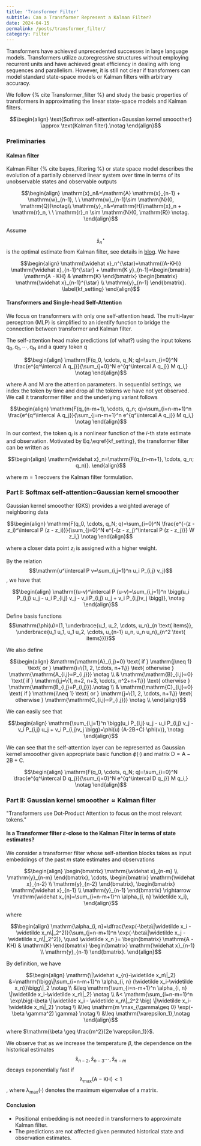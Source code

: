 ```yaml
---
title: 'Transformer Filter'
subtitle: Can a Transformer Represent a Kalman Filter?
date: 2024-04-15
permalink: /posts/transformer_filter/
category: Filter
---
```


Transformers have achieved unprecedented successes in large language models. Transformers utilize autoregressive structures without employing recurrent units and have achieved great efficiency in dealing with long sequences and parallelism. However, it is still not clear if transformers can model standard state-space models or Kalman filters with arbitrary accuracy.

We follow {% cite Transformer_filter %} and study the basic properties of transformers in approximating the linear state-space models and Kalman filters.

$$\begin{align}
\text{Softmax self-attention=Gaussian kernel smooother} \approx \text{Kalman filter}.\notag
\end{align}$$

### Preliminaries


#### Kalman filter 

Kalman Filter {% cite bayes_filtering %} or state space model describes the evolution of a partially observed linear system over time in terms of its unobservable states and observable outputs

$$\begin{align}
\mathrm{x}_n&=\mathrm{A} \mathrm{x}_{n-1} + \mathrm{w}_{n-1}, \ \ \mathrm{w}_{n-1}\sim \mathrm{N}(0, \mathrm{Q})\notag\\
\mathrm{y}_n&=\mathrm{H}\mathrm{x}_n + \mathrm{r}_n, \ \ \mathrm{r}_n \sim \mathrm{N}(0, \mathrm{R}) \notag.
\end{align}$$


Assume $$\mathrm{\widehat x}_n^{\star}$$ is the optimal estimate from Kalman filter, see details in  [blog](https://www.weideng.org/posts/ensemble_kalman_filter/). We have 

$$\begin{align}
    \mathrm{\widehat x}_n^{\star}=\mathrm{(A-KH)} \mathrm{\widehat x}_{n-1}^{\star} + \mathrm{K y}_{n-1}=\begin{bmatrix}  \mathrm{A - KH} &  \mathrm{K} \end{bmatrix}  \begin{bmatrix} \mathrm{\widehat x}_{n-1}^{\star} \\ \mathrm{y}_{n-1} \end{bmatrix}. \label{kf_setting}
\end{align}$$

#### Transformers and Single-head Self-Attention


We focus on transformers with only one self-attention head. The multi-layer perceptron (MLP) is simplified to an identify function to bridge the connection between transformer and Kalman filter. 

The self-attention head make predictions (of what?) using the input tokens $\mathrm{q_0, q_1, \cdots, q_N}$ and a query token $\mathrm{q}$ 

$$\begin{align}
\mathrm{F(q_0, \cdots, q_N; q)=\sum_{i=0}^N \frac{e^{q^\intercal A q_j}}{\sum_{j=0}^N e^{q^\intercal A q_j}} M q_i,} \notag
\end{align}$$

where $\mathrm{A}$ and $\mathrm{M}$ are the attention parameters. In sequential settings, we index the token by time and drop all the tokens we have not yet observed. We call it transformer filter and the underlying variant follows

$$\begin{align}
\mathrm{F(q_{n-m+1}, \cdots, q_n; q)=\sum_{i=n-m+1}^n \frac{e^{q^\intercal A q_j}}{\sum_{j=n-m+1}^n e^{q^\intercal A q_j}} M q_i,} \notag
\end{align}$$

In our context, the token $\mathrm{q}_i$ is a nonlinear function of the $i$-th state estimate and observation. Motivated by Eq.\eqref{kf_setting}, the transformer filter can be written as

$$\begin{align}
    \mathrm{\widehat x}_n=\mathrm{F(q_{n-m+1}, \cdots, q_n; q_n)}. 
\end{align}$$

where $\mathrm{m=1}$ recovers the Kalman filter formulation. 



### Part I: $\text{Softmax self-attention=Gaussian kernel smooother}$

Gaussian kernel smooother (GKS) provides a weighted average of neighboring data

$$\begin{align}
\mathrm{F(q_0, \cdots, q_N; q)=\sum_{i=0}^N \frac{e^{-(z - z_i)^\intercal P (z - z_i)}}{\sum_{j=0}^N e^{-(z - z_j)^\intercal P (z - z_j)}} W z_i,} \notag
\end{align}$$

where a closer data point $z_i$ is assigned with a higher weight. 

By the relation $$\mathrm{u^\intercal P v=\sum_{i,j=1}^n  u_i P_{i,j} v_j}$$, we have that

$$\begin{align}
\mathrm{(u-v)^\intercal P (u-v)=\sum_{i,j=1}^n \bigg(u_i P_{i,j} u_j - u_i P_{i,j} v_j -  v_i P_{i,j} u_j + v_i P_{i,j}v_j \bigg)}, \notag
\end{align}$$

Define basis functions $$\mathrm{\phi(u)=(1, \underbrace{u_1, u_2, \cdots, u_n}_{n \text{ items}}, \underbrace{u_1 u_1, u_1 u_2, \cdots, u_{n-1} u_n, u_n u_n}_{n^2 \text{ items}})}$$

We also define 

$$\begin{align}
&\mathrm{\mathrm{A}_{i,j}=0} \text{ if } \mathrm{j\neq 1} \text{ or } \mathrm{i=\{1, 2, \cdots, n+1\}} \text{ otherwise } \mathrm{\mathrm{A_{i,j}=P_{i,j}}} \notag \\
& \mathrm{\mathrm{B}_{i,j}=0} \text{ if } \mathrm{i,j=\{1, n+2, n+3, \cdots, n^2+n+1\}} \text{ otherwise } \mathrm{\mathrm{B_{i,j}=P_{i,j}}}.\notag \\
& \mathrm{\mathrm{C}_{i,j}=0} \text{ if } \mathrm{i\neq 1} \text{ or } \mathrm{j=\{1, 2, \cdots, n+1\}} \text{ otherwise } \mathrm{\mathrm{C_{i,j}=P_{i,j}}} \notag \\
\end{align}$$

We can easily see that

$$\begin{align}
\mathrm{\sum_{i,j=1}^n \bigg(u_i P_{i,j} u_j - u_i P_{i,j} v_j -  v_i P_{i,j} u_j + v_i P_{i,j}v_j \bigg)=\phi(u) (A-2B+C) \phi(v)}, \notag
\end{align}$$



We can see that the self-attention layer can be represented as Gaussian kernel smooother given appropriate basic function $\phi(\cdot)$ and matrix $\mathrm{D=A-2B+C}$.





$$\begin{align}
\mathrm{F(q_0, \cdots, q_N; q)=\sum_{i=0}^N \frac{e^{q^\intercal D q_j}}{\sum_{j=0}^N e^{q^\intercal D q_j}} M q_i,} \notag
\end{align}$$


### Part II: $\text{Gaussian kernel smooother}\approx \text{Kalman filter}$

"Transformers use Dot-Product Attention to focus on the most relevant tokens."

#### Is a Transformer filter $\varepsilon$-close to the Kalman Filter in terms of state estimates?

We consider a transformer filter whose self-attention blocks takes as input embeddings of the past $m$ state estimates and observations

$$\begin{align}
    \begin{bmatrix} \mathrm{\widehat x}_{n-m} \\ \mathrm{y}_{n-m} \end{bmatrix}, \cdots, \begin{bmatrix} \mathrm{\widehat x}_{n-2} \\ \mathrm{y}_{n-2} \end{bmatrix}, \begin{bmatrix} \mathrm{\widehat x}_{n-1} \\ \mathrm{y}_{n-1} \end{bmatrix} \rightarrow \mathrm{\widehat x_{n}=\sum_{i=n-m+1}^n \alpha_{i, n} \widetilde x_i}, 
\end{align}$$

where 

$$\begin{align}
     \mathrm{\alpha_{i, n}=\dfrac{\exp(-\beta\|\widetilde x_i - \widetilde x_n\|_2^2)}{\sum_{j=n-m+1}^n \exp(-\beta\|\widetilde x_j - \widetilde x_n\|_2^2)}, \quad \widetilde x_n }=  \begin{bmatrix}  \mathrm{A - KH} &  \mathrm{K} \end{bmatrix}  \begin{bmatrix} \mathrm{\widehat x}_{n-1} \\ \mathrm{y}_{n-1} \end{bmatrix}.
\end{align}$$


By definition, we have 

$$\begin{align}
    \mathrm{\|\widehat x_{n}-\widetilde x_n\|_2} &=\mathrm{\bigg\|\sum_{i=n-m+1}^n \alpha_{i, n} (\widetilde x_i-\widetilde x_n)}\bigg\|_2 \notag \\
    &\leq \mathrm{\sum_{i=n-m+1}^n \alpha_{i, n} \|\widetilde x_i-\widetilde x_n\|_2} \notag \\
    &< \mathrm{\sum_{i=n-m+1}^n \exp\big(-\beta \|\widetilde x_i - \widetilde x_n\|_2^2 \big) \|\widetilde x_i-\widetilde x_n\|_2} \notag \\
    &\leq \mathrm{m \max_{\gamma\geq 0} \exp(-\beta \gamma^2) \gamma} \notag \\
    &\leq \mathrm{\varepsilon_1},\notag
\end{align}$$

where $\mathrm{\beta \geq \frac{m^2}{2e \varepsilon_1}}$.



We observe that as we increase the temperature $\beta$, the dependence on the historical estimates $$\mathrm{\widehat x}_{n-2}, \mathrm{\widehat x}_{n-3}\cdots, \mathrm{\widehat x}_{n-m}$$ decays exponentially fast if $$\mathrm{\lambda_{\max}(A-KH)}<1$$, where $\mathrm{\lambda_{\max}(\cdot)}$ denotes the maximum eigenvalue of a matrix. 

#### Conclusion

* Positional embedding is not needed in transformers to approximate Kalman filter.
* The predictions are not affected given permuted historical state and observation estimates. 

